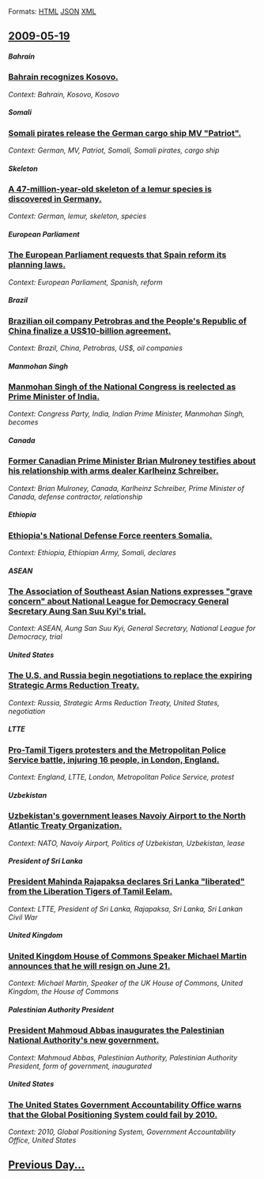 
Formats: [HTML](2009/05/19/index.html)  [JSON](2009/05/19/index.json)  [XML](2009/05/19/index.xml)  

## [2009-05-19](/news/2009/05/19/index.md)

##### Bahrain
### [ Bahrain recognizes Kosovo. ](/news/2009/05/19/bahrain-recognizes-kosovo.md)
_Context: Bahrain, Kosovo, Kosovo_

##### Somali
### [ Somali pirates release the German cargo ship MV "Patriot". ](/news/2009/05/19/somali-pirates-release-the-german-cargo-ship-mv-patriot.md)
_Context: German, MV, Patriot, Somali, Somali pirates, cargo ship_

##### Skeleton
### [ A 47-million-year-old skeleton of a lemur species is discovered in Germany. ](/news/2009/05/19/a-47-million-year-old-skeleton-of-a-lemur-species-is-discovered-in-germany.md)
_Context: German, lemur, skeleton, species_

##### European Parliament
### [ The European Parliament requests that Spain reform its planning laws. ](/news/2009/05/19/the-european-parliament-requests-that-spain-reform-its-planning-laws.md)
_Context: European Parliament, Spanish, reform_

##### Brazil
### [ Brazilian oil company Petrobras and the People's Republic of China finalize a US$10-billion agreement. ](/news/2009/05/19/brazilian-oil-company-petrobras-and-the-people-s-republic-of-china-finalize-a-us-10-billion-agreement.md)
_Context: Brazil, China, Petrobras, US$, oil companies_

##### Manmohan Singh
### [ Manmohan Singh of the National Congress is reelected as Prime Minister of India. ](/news/2009/05/19/manmohan-singh-of-the-national-congress-is-reelected-as-prime-minister-of-india.md)
_Context: Congress Party, India, Indian Prime Minister, Manmohan Singh, becomes_

##### Canada
### [ Former Canadian Prime Minister Brian Mulroney testifies about his relationship with arms dealer Karlheinz Schreiber. ](/news/2009/05/19/former-canadian-prime-minister-brian-mulroney-testifies-about-his-relationship-with-arms-dealer-karlheinz-schreiber.md)
_Context: Brian Mulroney, Canada, Karlheinz Schreiber, Prime Minister of Canada, defense contractor, relationship_

##### Ethiopia
### [ Ethiopia's National Defense Force reenters Somalia. ](/news/2009/05/19/ethiopia-s-national-defense-force-reenters-somalia.md)
_Context: Ethiopia, Ethiopian Army, Somali, declares_

##### ASEAN
### [ The Association of Southeast Asian Nations expresses "grave concern" about National League for Democracy General Secretary Aung San Suu Kyi's trial. ](/news/2009/05/19/the-association-of-southeast-asian-nations-expresses-grave-concern-about-national-league-for-democracy-general-secretary-aung-san-suu-kyi.md)
_Context: ASEAN, Aung San Suu Kyi, General Secretary, National League for Democracy, trial_

##### United States
### [ The U.S. and Russia begin negotiations to replace the expiring Strategic Arms Reduction Treaty. ](/news/2009/05/19/the-u-s-and-russia-begin-negotiations-to-replace-the-expiring-strategic-arms-reduction-treaty.md)
_Context: Russia, Strategic Arms Reduction Treaty, United States, negotiation_

##### LTTE
### [ Pro-Tamil Tigers protesters and the Metropolitan Police Service battle, injuring 16 people, in London, England. ](/news/2009/05/19/pro-tamil-tigers-protesters-and-the-metropolitan-police-service-battle-injuring-16-people-in-london-england.md)
_Context: England, LTTE, London, Metropolitan Police Service, protest_

##### Uzbekistan
### [ Uzbekistan's government leases Navoiy Airport to the North Atlantic Treaty Organization. ](/news/2009/05/19/uzbekistan-s-government-leases-navoiy-airport-to-the-north-atlantic-treaty-organization.md)
_Context: NATO, Navoiy Airport, Politics of Uzbekistan, Uzbekistan, lease_

##### President of Sri Lanka
### [ President Mahinda Rajapaksa declares Sri Lanka "liberated" from the Liberation Tigers of Tamil Eelam. ](/news/2009/05/19/president-mahinda-rajapaksa-declares-sri-lanka-liberated-from-the-liberation-tigers-of-tamil-eelam.md)
_Context: LTTE, President of Sri Lanka, Rajapaksa, Sri Lanka, Sri Lankan Civil War_

##### United Kingdom
### [ United Kingdom House of Commons Speaker Michael Martin announces that he will resign on June 21. ](/news/2009/05/19/united-kingdom-house-of-commons-speaker-michael-martin-announces-that-he-will-resign-on-june-21.md)
_Context: Michael Martin, Speaker of the UK House of Commons, United Kingdom, the House of Commons_

##### Palestinian Authority President
### [ President Mahmoud Abbas inaugurates the Palestinian National Authority's new government. ](/news/2009/05/19/president-mahmoud-abbas-inaugurates-the-palestinian-national-authority-s-new-government.md)
_Context: Mahmoud Abbas, Palestinian Authority, Palestinian Authority President, form of government, inaugurated_

##### United States
### [ The United States Government Accountability Office warns that the Global Positioning System could fail by 2010. ](/news/2009/05/19/the-united-states-government-accountability-office-warns-that-the-global-positioning-system-could-fail-by-2010.md)
_Context: 2010, Global Positioning System, Government Accountability Office, United States_

## [Previous Day...](/news/2009/05/18/index.md)

